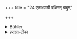 +++
title = "24 एकाध्यायी दक्षिणम् बाहुम्"

+++

<details><summary>Bühler</summary>

24. (If there is) only one pupil, he shall sit at the right hand (of the teacher).
</details>

<details><summary>हरदत्त-टीका</summary>

## सूत्रम्
एकाध्यायी दक्षिणं बाहुं प्रत्युपसीदेत् ॥ २४ ॥  
## टिप्पनी
यदा एक एवाऽधीते तदा आचार्यस्य दक्षिणं बाहुं प्रति दक्षिणे पार्श्व उपसीदेत् उपविशेत् ॥ २४ ॥
</details>

